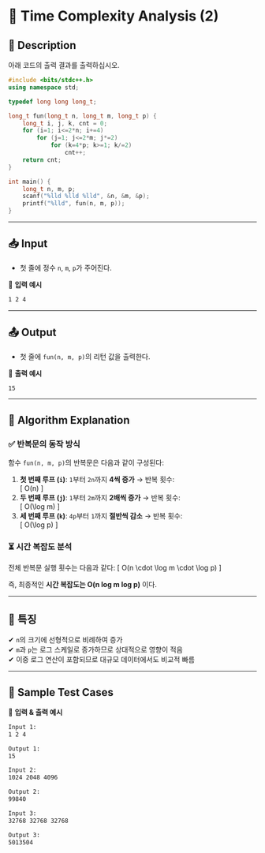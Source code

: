 # 🔢 Time Complexity Analysis (2)

## 📝 Description  
아래 코드의 출력 결과를 출력하십시오.

```cpp
#include <bits/stdc++.h>
using namespace std;

typedef long long long_t;

long_t fun(long_t n, long_t m, long_t p) {
    long_t i, j, k, cnt = 0;
    for (i=1; i<=2*n; i+=4)
        for (j=1; j<=2*m; j*=2)
            for (k=4*p; k>=1; k/=2)
                cnt++;
    return cnt;
}

int main() {
    long_t n, m, p;
    scanf("%lld %lld %lld", &n, &m, &p);
    printf("%lld", fun(n, m, p));
}
```

---

## 📥 Input  
- 첫 줄에 정수 `n`, `m`, `p`가 주어진다.  

📌 **입력 예시**  
```txt
1 2 4
```

---

## 📤 Output  
- 첫 줄에 `fun(n, m, p)`의 리턴 값을 출력한다.  

📌 **출력 예시**  
```txt
15
```

---

## 🧐 Algorithm Explanation  

### ✅ **반복문의 동작 방식**
함수 `fun(n, m, p)`의 반복문은 다음과 같이 구성된다:

1. **첫 번째 루프 (`i`)**: `1`부터 `2n`까지 **4씩 증가** → 반복 횟수:  
   \[ O(n) \]
2. **두 번째 루프 (`j`)**: `1`부터 `2m`까지 **2배씩 증가** → 반복 횟수:  
   \[ O(\log m) \]
3. **세 번째 루프 (`k`)**: `4p`부터 `1`까지 **절반씩 감소** → 반복 횟수:  
   \[ O(\log p) \]

### ⏳ **시간 복잡도 분석**  
전체 반복문 실행 횟수는 다음과 같다:
\[ O(n \cdot \log m \cdot \log p) \]

즉, 최종적인 **시간 복잡도는 O(n log m log p)** 이다.

---

## 📌 **특징**  
✔ `n`의 크기에 선형적으로 비례하여 증가  
✔ `m`과 `p`는 로그 스케일로 증가하므로 상대적으로 영향이 적음  
✔ 이중 로그 연산이 포함되므로 대규모 데이터에서도 비교적 빠름  

---

## 📝 Sample Test Cases  

📌 **입력 & 출력 예시**

```txt
Input 1:
1 2 4

Output 1:
15
```

```txt
Input 2:
1024 2048 4096

Output 2:
99840
```

```txt
Input 3:
32768 32768 32768

Output 3:
5013504
```

